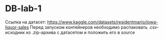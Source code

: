 # DB-lab-1

Ссылка на датасет: https://www.kaggle.com/datasets/residentmario/iowa-liquor-sales
Перед запуском контейнеров необходимо распаковать .csv-исходник из .zip-архива с датасетом и положить его в source 